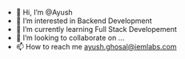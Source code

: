 - 👋 Hi, I’m @Ayush
- 👀 I’m interested in Backend Development 
- 🌱 I’m currently learning Full Stack Developement
- 💞️ I’m looking to collaborate on ...
- 📫 How to reach me ayush.ghosal@iemlabs.com

<!---
AyushIEMA/AyushIEMA is a ✨ special ✨ repository because its `README.md` (this file) appears on your GitHub profile.
You can click the Preview link to take a look at your changes.
--->
